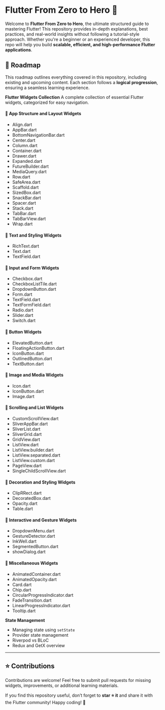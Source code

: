 # Flutter From Zero to Hero 🚀

Welcome to **Flutter From Zero to Hero**, the ultimate structured guide to mastering Flutter! This repository provides in-depth explanations, best practices, and real-world insights without following a tutorial-style approach. Whether you're a beginner or an experienced developer, this repo will help you build **scalable, efficient, and high-performance Flutter applications**.

## 📌 Roadmap

This roadmap outlines everything covered in this repository, including existing and upcoming content. Each section follows a **logical progression**, ensuring a seamless learning experience.

**Flutter Widgets Collection** 
A complete collection of essential Flutter widgets, categorized for easy navigation.

#### 📂 **App Structure and Layout Widgets**
- Align.dart
- AppBar.dart
- BottomNavigationBar.dart
- Center.dart
- Column.dart
- Container.dart
- Drawer.dart
- Expanded.dart
- FutureBuilder.dart
- MediaQuery.dart
- Row.dart
- SafeArea.dart
- Scaffold.dart
- SizedBox.dart
- SnackBar.dart
- Spacer.dart
- Stack.dart
- TabBar.dart
- TabBarView.dart
- Wrap.dart

#### 📂 **Text and Styling Widgets**
- RichText.dart
- Text.dart
- TextField.dart

#### 📂 **Input and Form Widgets**
- Checkbox.dart
- CheckboxListTile.dart
- DropdownButton.dart
- Form.dart
- TextField.dart
- TextFormField.dart
- Radio.dart
- Slider.dart
- Switch.dart

#### 📂 **Button Widgets**
- ElevatedButton.dart
- FloatingActionButton.dart
- IconButton.dart
- OutlinedButton.dart
- TextButton.dart

#### 📂 **Image and Media Widgets**
- Icon.dart
- IconButton.dart
- Image.dart

#### 📂 **Scrolling and List Widgets**
- CustomScrollView.dart
- SliverAppBar.dart
- SliverList.dart
- SliverGrid.dart
- GridView.dart
- ListView.dart
- ListView.builder.dart
- ListView.separated.dart
- ListView.custom.dart
- PageView.dart
- SingleChildScrollView.dart

#### 📂 **Decoration and Styling Widgets**
- ClipRRect.dart
- DecoratedBox.dart
- Opacity.dart
- Table.dart

#### 📂 **Interactive and Gesture Widgets**
- DropdownMenu.dart
- GestureDetector.dart
- InkWell.dart
- SegmentedButton.dart
- showDialog.dart

#### 📂 **Miscellaneous Widgets**
- AnimatedContainer.dart
- AnimatedOpacity.dart
- Card.dart
- Chip.dart
- CircularProgressIndicator.dart
- FadeTransition.dart
- LinearProgressIndicator.dart
- Tooltip.dart

**State Management**
- Managing state using `setState`
- Provider state management
- Riverpod vs BLoC
- Redux and GetX overview
  
---

## ⭐ Contributions
Contributions are welcome! Feel free to submit pull requests for missing widgets, improvements, or additional learning materials.

If you find this repository useful, don’t forget to **star ⭐ it** and share it with the Flutter community! Happy coding! 🚀

